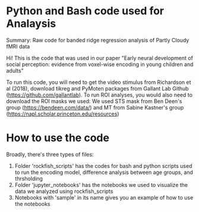 # Python and Bash code used for Analaysis
Summary: Raw code for banded ridge regression analysis of Partly Cloudy fMRI data

Hi! This is the code that was used in our paper "Early neural development of social perception: evidence from voxel-wise encoding in young children and adults"

To run this code, you will need to get the video stimulus from Richardson et al (2018), download tikreg and PyMoten packages from Gallant Lab Github (https://github.com/gallantlab).
To run ROI analyses, you would also need to download the ROI masks we used: We used STS mask from Ben Deen's group (https://bendeen.com/data/) and MT from Sabine Kastner's group (https://napl.scholar.princeton.edu/resources)

# How to use the code
Broadly, there's three types of files: 
1) Folder 'rockfish_scripts' has the codes for bash and python scripts used to run the encoding model, difference analysis between age groups, and thrsholding
2) Folder 'jupyter_notebooks' has the notebooks we used to visualize the data we analyzed using rockfish_scripts
3) Notebooks with 'sample' in its name gives you an example of how to use the notebooks
   
